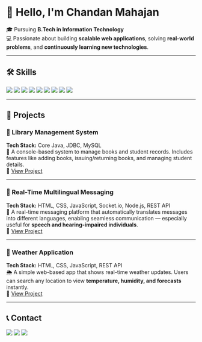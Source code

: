 # 👋 Hello, I'm Chandan Mahajan  

🎓 Pursuing **B.Tech in Information Technology**  
💻 Passionate about building **scalable web applications**, solving **real-world problems**, and **continuously learning new technologies**.  

---

## 🛠️ Skills  
<div>
    <img src="https://img.shields.io/badge/-Core%20Java-007396?&style=for-the-badge&logo=java&logoColor=white" />
    <img src="https://img.shields.io/badge/-JDBC-323330?&style=for-the-badge&logo=oracle&logoColor=white" />
    <img src="https://img.shields.io/badge/-MySQL-4479A1?&style=for-the-badge&logo=mysql&logoColor=white" />
    <img src="https://img.shields.io/badge/-HTML5-E34F26?&style=for-the-badge&logo=html5&logoColor=white" />
    <img src="https://img.shields.io/badge/-CSS3-1572B6?&style=for-the-badge&logo=css3&logoColor=white" />
    <img src="https://img.shields.io/badge/-JavaScript-F7DF1E?&style=for-the-badge&logo=javascript&logoColor=black" />
    <img src="https://img.shields.io/badge/-Node.js-339933?&style=for-the-badge&logo=node.js&logoColor=white" />
    <img src="https://img.shields.io/badge/-JSON-000000?&style=for-the-badge&logo=json&logoColor=white" />
    <img src="https://img.shields.io/badge/-REST%20API-02569B?&style=for-the-badge&logo=api&logoColor=white" />
</div>  

---

## 📂 Projects  

### 🔹 Library Management System  
**Tech Stack:** Core Java, JDBC, MySQL  
📖 A console-based system to manage books and student records. Includes features like adding books, issuing/returning books, and managing student details.  
🔗 [View Project](https://github.com/chandanmahajan-04)  

---

### 🔹 Real-Time Multilingual Messaging  
**Tech Stack:** HTML, CSS, JavaScript, Socket.io, Node.js, REST API  
💬 A real-time messaging platform that automatically translates messages into different languages, enabling seamless communication — especially useful for **speech and hearing-impaired individuals**.  
🔗 [View Project](https://github.com/chandanmahajan-04)  

---

### 🔹 Weather Application  
**Tech Stack:** HTML, CSS, JavaScript, REST API  
🌦️ A simple web-based app that shows real-time weather updates. Users can search any location to view **temperature, humidity, and forecasts** instantly.  
🔗 [View Project](https://github.com/chandanmahajan-04)  

---

## 📞 Contact  
<div>
<a href="https://www.linkedin.com/in/chandan-mahajan-751790254/"><img src="https://img.shields.io/badge/-LinkedIn-0072b1?&style=for-the-badge&logo=linkedin&logoColor=white" /></a>
<a href="mailto:chandanmahajan2003@gmail.com"><img src="https://img.shields.io/badge/-Email-D14836?&style=for-the-badge&logo=gmail&logoColor=white" /></a>
<a href="https://github.com/chandanmahajan-04"><img src="https://img.shields.io/badge/-GitHub-181717?&style=for-the-badge&logo=github&logoColor=white" /></a>
</div>
